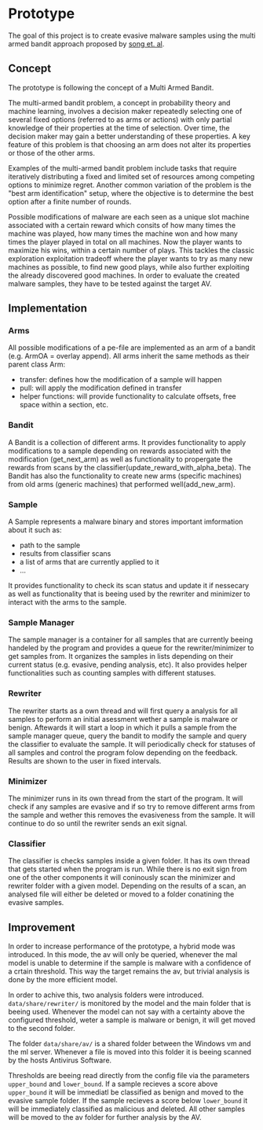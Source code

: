 # Prototype
The goal of this project is to create evasive malware samples using the multi armed bandit approach proposed by [song et. al](https://github.com/bitsecurerlab/MAB-malware).

## Concept
The prototype is following the concept of a Multi Armed Bandit. 

The multi-armed bandit problem, a concept in probability theory and machine learning, involves a decision maker repeatedly selecting one of several fixed options (referred to as arms or actions) with only partial knowledge of their properties at the time of selection. Over time, the decision maker may gain a better understanding of these properties. A key feature of this problem is that choosing an arm does not alter its properties or those of the other arms.

Examples of the multi-armed bandit problem include tasks that require iteratively distributing a fixed and limited set of resources among competing options to minimize regret. Another common variation of the problem is the "best arm identification" setup, where the objective is to determine the best option after a finite number of rounds.

Possible modifications of malware are each seen as a unique slot machine associated with a certain reward which consits of how many times the machine was played, how many times the machine won and how many times the player played in total on all machines. Now the player wants to maximize his wins, within a certain number of plays. This tackles the classic exploration exploitation tradeoff where the player wants to try as many new machines as possible, to find new good plays, while also further exploiting the already discovered good machines. In order to evaluate the created malware samples, they have to be tested against the target AV. 


## Implementation
### Arms
All possible modifications of a pe-file are implemented as an arm of a bandit (e.g. ArmOA = overlay append). All arms inherit the same methods as their parent class Arm:
* transfer: defines how the modification of a sample will happen 
* pull: will apply the modification defined in transfer
* helper functions: will provide functionality to calculate offsets, free space within a section, etc.


### Bandit
A Bandit is a collection of different arms. It provides functionality to apply modifications to a sample depending on rewards associated with the modification (get_next_arm) as well as functionality to propergate the rewards from scans by the classifier(update_reward_with_alpha_beta). The Bandit has also the functionality to create new arms (specific machines) from old arms (generic machines) that performed well(add_new_arm).

### Sample
A Sample represents a malware binary and stores important imformation about it such as:
* path to the sample
* results from classifier scans
* a list of arms that are currently applied to it
* ...

It provides functionality to check its scan status and update it if nessecary as well as functionality that is beeing used by the rewriter and minimizer to interact with the arms to the sample.

### Sample Manager
The sample manager is a container for all samples that are currently beeing handeled by the program and provides a queue for the rewriter/minimizer to get samples from. It organizes the samples in lists depending on their current status (e.g. evasive, pending analysis, etc).  It also provides helper functionalities such as counting samples with different statuses.

### Rewriter
The rewriter starts as a own thread and will first query a analysis for all samples to perform an initial asessment wether a sample is malware or benign. Aftewards it will start a loop in which it pulls a sample from the sample manager queue, query the bandit to modify the sample and query the classifier to evaluate the sample.
It will periodically check for statuses of all samples and control the program folow depending on the feedback. Results are shown to the user in fixed intervals.

### Minimizer
The minimizer runs in its own thread from the start of the program. It will check if any samples are evasive and if so try to remove different arms from the sample and wether this removes the evasiveness from the sample. It will continue to do so until the rewriter sends an exit signal.


### Classifier
The classifier is checks samples inside a given folder. It has its own thread that gets started when the program is run. While there is no exit sign from one of the other components it will coninously scan the minimizer and rewriter folder with a given model. 
Depending on the results of a scan, an analysed file will either be deleted or moved to a folder conatining the evasive samples.

## Improvement
In order to increase performance of the prototype, a hybrid mode was introduced. In this mode, the av will only be queried, whenever the mal model is unable to determine if the sample is malware with a confidence of a crtain threshold.
This way the target remains the av, but trivial analysis is done by the more efficient model. 

In order to achive this, two analysis folders were introduced.
`data/share/rewriter/` is monitored by the model and the main folder that is beeing used.
Whenever the model can not say with a certainty above the configured threshold, weter a sample is malware or benign, it will get moved to the second folder.

The folder `data/share/av/` is a shared folder between the Windows vm and the ml server. Whenever a file is moved into this folder it is beeing scanned by the hosts Antivirus Software. 

Thresholds are beeing read directly from the config file via the parameters `upper_bound` and `lower_bound`.
If a sample recieves a score above `upper_bound` it will be immediatl be classified as benign and moved to the evasive sample folder. If the sample recieves a score below `lower_bound` it will be immediately classified as malicious and deleted. All other samples will be moved to the av folder for further analysis by the AV.
